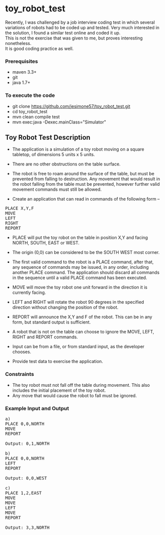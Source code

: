 # toy_robot_test

Recently, I was challenged by a job interview coding test in which several variations of robots had to be coded up and tested.
  Very much interested in the solution, I found a similar test online and coded it up.  
  This is not the exercise that was given to me, but proves interesting nonetheless.  
  It is good coding practice as well.

### Prerequisites
* maven 3.3+
* git
* java 1.7+

### To execute the code
* git clone https://github.com/jesimone57/toy_robot_test.git
* cd toy_robot_test
* mvn clean compile test
* mvn exec:java -Dexec.mainClass="Simulator"

## Toy Robot Test Description

* The application is a simulation of a toy robot moving on a square tabletop, of dimensions 5 units x 5 units.
* There are no other obstructions on the table surface.
* The robot is free to roam around the surface of the table, but must be prevented from falling to destruction. Any movement that would result in the robot falling from the table must be prevented, however further valid movement commands must still
be allowed.

* Create an application that can read in commands of the following form –
<pre>
PLACE X,Y,F
MOVE
LEFT
RIGHT
REPORT
</pre>

* PLACE will put the toy robot on the table in position X,Y and facing NORTH, SOUTH, EAST or WEST.
* The origin (0,0) can be considered to be the SOUTH WEST most corner.
* The first valid command to the robot is a PLACE command, after that, any sequence of commands may be issued, in any order, including another PLACE command. The application should discard all commands in the sequence until a valid PLACE command has been executed.
* MOVE will move the toy robot one unit forward in the direction it is currently facing.
* LEFT and RIGHT will rotate the robot 90 degrees in the specified direction without changing the position of the robot.
* REPORT will announce the X,Y and F of the robot. This can be in any form, but standard output is sufficient.

* A robot that is not on the table can choose to ignore the MOVE, LEFT, RIGHT and REPORT commands.
* Input can be from a file, or from standard input, as the developer chooses.
* Provide test data to exercise the application.

### Constraints
* The toy robot must not fall off the table during movement. This also includes the initial placement of the toy robot.
* Any move that would cause the robot to fall must be ignored.

### Example Input and Output

<pre>
a)
PLACE 0,0,NORTH
MOVE
REPORT

Output: 0,1,NORTH

b)
PLACE 0,0,NORTH
LEFT
REPORT

Output: 0,0,WEST

c)
PLACE 1,2,EAST
MOVE
MOVE
LEFT
MOVE
REPORT

Output: 3,3,NORTH
</pre>
